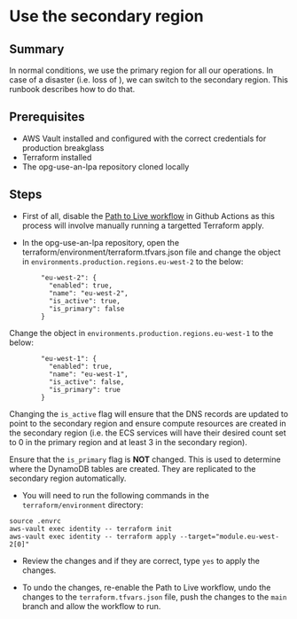 # Use the secondary region

## Summary
In normal conditions, we use the primary region for all our operations. In case of a disaster (i.e. loss of ), we can switch to the secondary region. This runbook describes how to do that.

## Prerequisites
- AWS Vault installed and configured with the correct credentials for production breakglass
- Terraform installed
- The opg-use-an-lpa repository cloned locally

## Steps

- First of all, disable the [Path to Live workflow](https://github.com/ministryofjustice/opg-use-an-lpa/actions/workflows/path-to-live.yml) in Github Actions as this process will involve manually running a targetted Terraform apply. 

- In the opg-use-an-lpa repository, open the terraform/environment/terraform.tfvars.json file and change the object in `environments.production.regions.eu-west-2` to the below:

```
        "eu-west-2": {
          "enabled": true,
          "name": "eu-west-2",
          "is_active": true,
          "is_primary": false
        }
```

Change the object in `environments.production.regions.eu-west-1` to the below:

```
        "eu-west-1": {
          "enabled": true,
          "name": "eu-west-1",
          "is_active": false,
          "is_primary": true
        }
```

Changing the `is_active` flag will ensure that the DNS records are updated to point to the secondary region and ensure compute resources are created in the secondary region (i.e. the ECS services will have their desired count set to 0 in the primary region and at least 3 in the secondary region).

Ensure that the `is_primary` flag is **NOT** changed. This is used to determine where the DynamoDB tables are created. They are replicated to the secondary region automatically.

- You will need to run the following commands in the `terraform/environment` directory:

```
source .envrc
aws-vault exec identity -- terraform init
aws-vault exec identity -- terraform apply --target="module.eu-west-2[0]"
```

- Review the changes and if they are correct, type `yes` to apply the changes.

- To undo the changes, re-enable the Path to Live workflow, undo the changes to the `terraform.tfvars.json` file, push the changes to the `main` branch and allow the workflow to run.